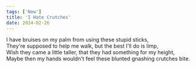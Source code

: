 ```yaml
---
tags: ['New']
title: 'I Hate Crutches'
date: 2024-02-26
---
```


I have bruises on my palm from using these stupid sticks,  
They're supposed to help me walk, but the best I'll do is limp,  
Wish they came a little taller, that they had something for my height,  
Maybe then my hands wouldn't feel these blunted gnashing crutches bite.  
